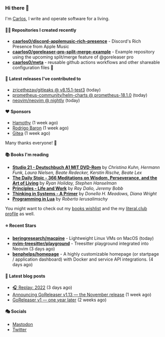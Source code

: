 ### Hi there 👋

I'm [Carlos](https://caarlos0.dev), I write and operate software for a living.

#### 👨‍💻 Repositories I created recently
- **[caarlos0/discord-applemusic-rich-presence](https://github.com/caarlos0/discord-applemusic-rich-presence)** - Discord&#39;s Rich Presence from Apple Music
- **[caarlos0/goreleaser-pro-split-merge-example](https://github.com/caarlos0/goreleaser-pro-split-merge-example)** - Example repository using the upcoming split/merge feature of @goreleaser pro
- **[caarlos0/meta](https://github.com/caarlos0/meta)** - reusable github actions workflows and other shareable configuration files 🫥

#### 🚀 Latest releases I've contributed to


- [zricethezav/gitleaks @ v8.15.1-test3](https://github.com/zricethezav/gitleaks/releases/tag/v8.15.1-test3) (today)
- [prometheus-community/helm-charts @ prometheus-18.1.0](https://github.com/prometheus-community/helm-charts/releases/tag/prometheus-18.1.0) (today)
- [neovim/neovim @ nightly](https://github.com/neovim/neovim/releases/tag/nightly) (today)

#### ❤️ Sponsors
- [Hamothy](https://github.com/sgoudham) (1 week ago)
- [Rodrigo Baron](https://github.com/rodrigobaron) (1 week ago)
- [Gitea](https://github.com/go-gitea) (1 week ago)

Many thanks everyone! 🙏

#### 📚 Books I'm reading
- **[Studio 21 - Deutschbuch A1 MIT DVD-Rom](https://literal.club/caarlos0/book/laura-nielsen-hermann-funk-beate-redecker-christina-kuhn-kerstin-rische-beate-lex-studio-21-c60yd)** by _Christina Kuhn, Hermann Funk, Laura Nielsen, Beate Redecker, Kerstin Rische, Beate Lex_
- **[The Daily Stoic - 366 Meditations on Wisdom, Perseverance, and the Art of Living](https://literal.club/caarlos0/book/the-daily-stoic-lbfbd)** by _Ryan Holiday, Stephen Hanselman_
- **[Principles - Life and Work](https://literal.club/caarlos0/book/ray-dalioray-daliojeremy-bobbprinciples-a9caw)** by _Ray Dalio, Jeremy Bobb_
- **[Thinking in Systems - A Primer](https://literal.club/caarlos0/book/thinking-in-systems-0q34a)** by _Donella H. Meadows, Diana Wright_
- **[Programming in Lua](https://literal.club/caarlos0/book/programming-in-lua-97zkb)** by _Roberto Ierusalimschy_

You might want to check out my [books
wishlist](https://www.amazon.com.br/hz/wishlist/ls/EB8P7VS717SV) and the my
[literal.club profile](https://literal.club/caarlos0) as well.

#### ⭐ Recent Stars
- **[beringresearch/macpine](https://github.com/beringresearch/macpine)** - Lightweight Linux VMs on MacOS (today)
- **[nvim-treesitter/playground](https://github.com/nvim-treesitter/playground)** - Treesitter playground integrated into Neovim (3 days ago)
- **[benphelps/homepage](https://github.com/benphelps/homepage)** - A highly customizable homepage (or startpage / application dashboard) with Docker and service API integrations. (4 days ago)

#### 📄 Latest blog posts
- [🎧 Replay: 2022](https://carlosbecker.com/posts/replay-2022/) (3 days ago)
- [Announcing GoReleaser v1.13 — the November release](https://carlosbecker.com/posts/goreleaser-v1.13/) (1 week ago)
- [GoReleaser v1 — one year later](https://carlosbecker.com/posts/goreleaser-v1-1year/) (2 weeks ago)

#### 🎭 Socials

- <a href="https://mastodon.social/@caarlos0" rel="me">Mastodon</a>
- <a href="https://twitter.com/caarlos0" rel="me">Twitter</a>
